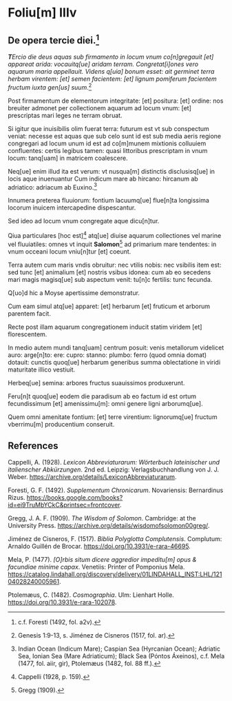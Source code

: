 # Foliu[m] IIIv

## De opera tercie diei.[^1]

***T**Ercio die deus aquas sub firmamento in locum vnum co[n]gregauit [et] appareat arida: vocauitq[ue] aridam terram.
Congretat[i]ones vero aquarum maria appellauit.
Videns q[uia] bonum esset: ait germinet terra herbam virentem: [et] semen facientem: [et] lignum pomiferum facientem fructum iuxta gen[us] suum*.[^2]

Post firmamentum de elementorum integritate: [et] positura: [et] ordine: nos breuiter admonet per collectionem aquarum ad locum vnum: [et] prescriptas mari leges ne terram obruat.

Si igitur que inuisibilis olim fuerat terra: futurum est vt sub
conspectum veniat: necesse est aquas que sub celo sunt id est sub media aeris regione congregari ad locum unum id est ad co[m]munem mixtionis colluuiem confluentes: certis legibus tamen: quasi littoribus prescriptam in vnum locum: tanq[uam] in matricem coalescere.

Neq[ue] enim illud ita est verum: vt nusqua[m] distinctis disclusisq[ue] in locis aque inuenuantur Cum indicum mare ab hircano: hircanum ab adriatico: adriacum ab Euxino.[^3]

Innumera preterea fluuiorum: fontium lacuumq[ue] flue[n]ta longissima locorum inuicem intercapedine dispescantur.

Sed ideo ad locum vnum congregate aque dicu[n]tur.

Qiua particulares [hoc est][^4] atq[ue] diuise aquarum collectiones vel marine vel fluuiatiles: omnes vt inquit **Salomon**[^5] ad primarium mare tendentes: in vnum occeani locum vniu[n]tur [et] coeunt.

Terra autem cum maris vndis obruitur: nec vtilis nobis: nec vsibilis item est: sed tunc [et] animalium [et] nostris vsibus idonea: cum ab eo secedens mari magis magisq[ue] sub aspectum venit: tu[n]c fertilis: tunc fecunda.

Q[uo]d hic a Moyse apertissime demonstratur.

Cum eam simul atq[ue] apparet: [et] herbarum [et] fruticum et arborum parentem facit.

Recte post illam aquarum congregationem inducit statim viridem [et] florescentem. 

In medio autem mundi tanq[uam] centrum posuit: venis metallorum videlicet auro: arge[n]to: ere: cupro: stanno: plumbo: ferro (quod omnia domat) dotauit: cunctis quoq[ue] herbarum generibus summa oblectatione in viridi maturitate illico vestiuit.

Herbeq[ue] semina: arbores fructus suauissimos produxerunt.

Feru[n]t quoq[ue] eodem die paradisum ab eo factum id est ortum fecundissimum [et] amenissimu[m]: omni genere ligni arborumq[ue].

Quem omni amenitate fontium: [et] terre virentium: lignorumq[ue] fructum vberrimu[m] producentium conseruit.

[^1]: c.f. Foresti (1492, fol. a2v).  
[^2]: Genesis 1:9-13, s. Jiménez de Cisneros (1517, fol. ar).    
[^3]: Indian Ocean (Indicum Mare); Caspian Sea (Hyrcanian Ocean); Adriatic Sea, Ionian Sea (Mare Adriaticum); Black Sea (Póntos Áxeinos), c.f. Mela (1477, fol. aiir, gir), Ptolemæus (1482, fol. 88 ff.).   
[^4]: Cappelli (1928, p. 159).  
[^5]: Gregg (1909).  


## References

Cappelli, A. (1928). *Lexicon Abbreviaturarum: Wörterbuch lateinischer und italienscher Abkürzungen*. 2nd ed. Leipzig: Verlagsbuchhandlung von J. J. Weber. https://archive.org/details/LexiconAbbreviaturarum.

Foresti, G. F. (1492). *Supplementum Chronicarum*. Novariensis: Bernardinus Rizus. https://books.google.com/books?id=ei9TruMbYCkC&printsec=frontcover.

Gregg, J. A. F. (1909). *The Wisdom of Solomon*. Cambridge: at the University Press. https://archive.org/details/wisdomofsolomon00greg/.

Jiménez de Cisneros, F. (1517). *Biblia Polyglotta Complutensis*. Complutum: Arnaldo Guillén de Brocar. https://doi.org/10.3931/e-rara-46695.

Mela, P. (1477). *[O]rbis situm dicere aggredior impeditu[m] opus & facundiae minime capax*. Venetiis: Printer of Pomponius Mela. https://catalog.lindahall.org/discovery/delivery/01LINDAHALL_INST:LHL/12104028240005961.

Ptolemæus, C. (1482). *Cosmographia*. Ulm: Lienhart Holle. https://doi.org/10.3931/e-rara-102078.
